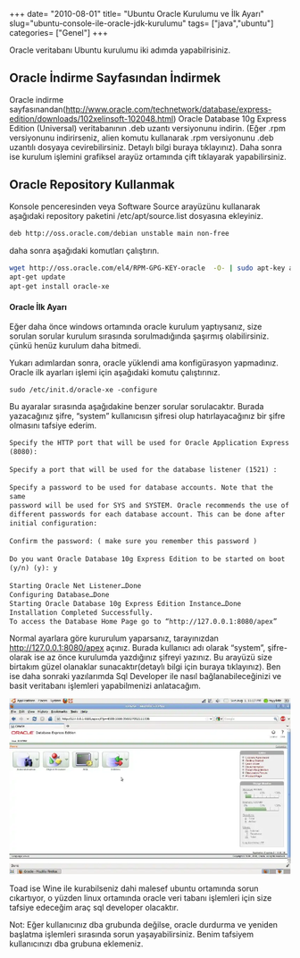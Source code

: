 +++
date= "2010-08-01"
title= "Ubuntu Oracle Kurulumu ve İlk Ayarı"
slug="ubuntu-console-ile-oracle-jdk-kurulumu"
tags= ["java","ubuntu"]
categories= ["Genel"]
+++



Oracle veritabanı Ubuntu kurulumu iki adımda yapabilrisiniz.

## Oracle İndirme Sayfasından İndirmek

Oracle indirme sayfasınandan(<http://www.oracle.com/technetwork/database/express-edition/downloads/102xelinsoft-102048.html>) Oracle Database 10g Express Edition (Universal) veritabanının .deb uzantı versiyonunu indirin. (Eğer .rpm versiyonunu indirirseniz, alien komutu kullanarak .rpm versiyonunu .deb uzantılı dosyaya cevirebilirsiniz. Detaylı bilgi buraya tıklayınız). Daha sonra ise kurulum işlemini grafiksel arayüz ortamında çift tıklayarak yapabilirsiniz.

## Oracle Repository Kullanmak

Konsole penceresinden veya Software Source arayüzünu kullanarak aşağıdaki repository paketini /etc/apt/source.list dosyasına ekleyiniz.

```bash
deb http://oss.oracle.com/debian unstable main non-free
```

daha sonra aşağıdaki komutları çalıştırın.

```bash
wget http://oss.oracle.com/el4/RPM-GPG-KEY-oracle  -O- | sudo apt-key add -
apt-get update
apt-get install oracle-xe
```

#### Oracle İlk Ayarı

Eğer daha önce windows ortamında oracle kurulum yaptıysanız, size sorulan sorular kurulum sırasında sorulmadığında şaşırmış olabilirsiniz. çünkü henüz kurulum daha bitmedi.

Yukarı adımlardan sonra, oracle yüklendi ama konfigürasyon yapmadınız. Oracle ilk ayarları işlemi için aşağıdaki komutu çalıştırınız.

	sudo /etc/init.d/oracle-xe -configure

Bu ayaralar sırasında aşağıdakine benzer sorular sorulacaktır. Burada yazacağınız şifre, “system” kullanıcısın şifresi olup hatırlayacağınız bir şifre olmasını tafsiye ederim.

	Specify the HTTP port that will be used for Oracle Application Express (8080):
	
	Specify a port that will be used for the database listener (1521) :
	
	Specify a password to be used for database accounts. Note that the same
	password will be used for SYS and SYSTEM. Oracle recommends the use of
	different passwords for each database account. This can be done after
	initial configuration:
	  
	Confirm the password: ( make sure you remember this password )
	
	Do you want Oracle Database 10g Express Edition to be started on boot (y/n) (y): y
	
	Starting Oracle Net Listener…Done
	Configuring Database…Done
	Starting Oracle Database 10g Express Edition Instance…Done
	Installation Completed Successfully.
	To access the Database Home Page go to “http://127.0.0.1:8080/apex”

Normal ayarlara göre kururulum yaparsanız, tarayınızdan http://127.0.0.1:8080/apex açınız. Burada kullanıcı adı olarak “system”, şifre- olarak ise az önce kurulumda yazdığınız şifreyi yazınız. Bu arayüzü size birtakım güzel olanaklar sunacaktır(detaylı bilgi için buraya tıklayınız). Ben ise daha sonraki yazılarımda Sql Developer ile nasıl bağlanabileceğinizi ve basit veritabanı işlemleri yapabilmenizi anlatacağım.

![Oracle](/images/oracle1.webp)

Toad ise Wine ile kurabilseniz dahi malesef ubuntu ortamında sorun cıkartıyor, o yüzden linux ortamında oracle veri tabanı işlemleri için size tafsiye edeceğim araç sql developer olacaktır.

Not: Eğer kullanıcınız dba grubunda değilse, oracle durdurma ve yeniden başlatma işlemleri sırasında sorun yaşayabilirsiniz. Benim tafsiyem kullanıcınızı dba grubuna eklemeniz.